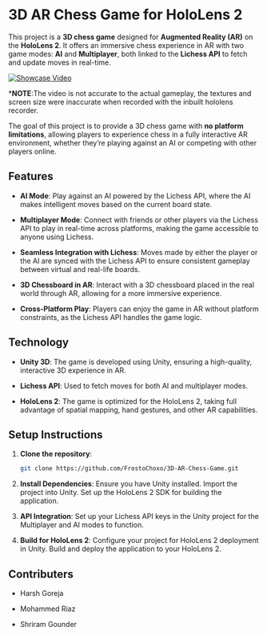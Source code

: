 # 3D AR Chess Game for HoloLens 2

This project is a **3D chess game** designed for **Augmented Reality (AR)** on the **HoloLens 2**. It offers an immersive chess experience in AR with two game modes: **AI** and **Multiplayer**, both linked to the **Lichess API** to fetch and update moves in real-time.

[![Showcase Video](https://img.youtube.com/vi/4Fq6fquZlXk/0.jpg)](https://www.youtube.com/watch?v=4Fq6fquZlXk)

***NOTE**:The video is not accurate to the actual gameplay, the textures and screen size were inaccurate when recorded with the inbuilt hololens recorder.

The goal of this project is to provide a 3D chess game with **no platform limitations**, allowing players to experience chess in a fully interactive AR environment, whether they’re playing against an AI or competing with other players online.

## Features

- **AI Mode**: Play against an AI powered by the Lichess API, where the AI makes intelligent moves based on the current board state.

- **Multiplayer Mode**: Connect with friends or other players via the Lichess API to play in real-time across platforms, making the game accessible to anyone using Lichess.

- **Seamless Integration with Lichess**: Moves made by either the player or the AI are synced with the Lichess API to ensure consistent gameplay between virtual and real-life boards.

- **3D Chessboard in AR**: Interact with a 3D chessboard placed in the real world through AR, allowing for a more immersive experience.

- **Cross-Platform Play**: Players can enjoy the game in AR without platform constraints, as the Lichess API handles the game logic.

## Technology

- **Unity 3D**: The game is developed using Unity, ensuring a high-quality, interactive 3D experience in AR.

- **Lichess API**: Used to fetch moves for both AI and multiplayer modes.

- **HoloLens 2**: The game is optimized for the HoloLens 2, taking full advantage of spatial mapping, hand gestures, and other AR capabilities.

## Setup Instructions

1. **Clone the repository**:
   ```bash
   git clone https://github.com/FrostoChoxo/3D-AR-Chess-Game.git

2. **Install Dependencies**:
   Ensure you have Unity installed.
   Import the project into Unity.
   Set up the HoloLens 2 SDK for building the application.

3. **API Integration**:
  Set up your Lichess API keys in the Unity project for the Multiplayer and AI modes to function.

4. **Build for HoloLens 2**:
  Configure your project for HoloLens 2 deployment in Unity.
  Build and deploy the application to your HoloLens 2.

## Contributers

- Harsh Goreja

- Mohammed Riaz

- Shriram Gounder
